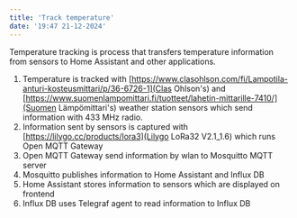 ```yaml
---
title: 'Track temperature'
date: '19:47 21-12-2024'
---
```


Temperature tracking is process that transfers temperature information from sensors to Home Assistant and other applications.

1. Temperature is tracked with [https://www.clasohlson.com/fi/Lampotila-anturi-kosteusmittari/p/36-6726-1](Clas Ohlson's) and [https://www.suomenlampomittari.fi/tuotteet/lahetin-mittarille-7410/](Suomen Lämpömittari's) weather station sensors which send information with 433 MHz radio.
2. Information sent by sensors is captured with [https://lilygo.cc/products/lora3](Lilygo LoRa32 V2.1_1.6) which runs Open MQTT Gateway
3. Open MQTT Gateway send information by wlan to Mosquitto MQTT server
4. Mosquitto publishes information to Home Assistant and Influx DB
5. Home Assistant stores information to sensors which are displayed on frontend
6. Influx DB uses Telegraf agent to read information to Influx DB